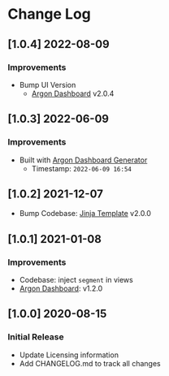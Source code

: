 # Change Log

## [1.0.4] 2022-08-09
### Improvements

- Bump UI Version
  - [Argon Dashboard](https://www.creative-tim.com/product/argon-dashboard?AFFILIATE=128200) v2.0.4

## [1.0.3] 2022-06-09
### Improvements

- Built with [Argon Dashboard Generator](https://appseed.us/generator/argon-dashboard/)
  - Timestamp: `2022-06-09 16:54`

## [1.0.2] 2021-12-07

- Bump Codebase: [Jinja Template](https://github.com/app-generator/boilerplate-code-jinja/releases) v2.0.0

## [1.0.1] 2021-01-08
### Improvements

- Codebase: inject `segment` in views
- [Argon Dashboard](https://github.com/creativetimofficial/argon-dashboard): v1.2.0

## [1.0.0] 2020-08-15
### Initial Release

- Update Licensing information
- Add CHANGELOG.md to track all changes
